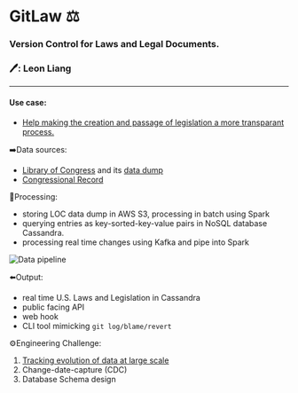 # GitLaw ⚖️
### Version Control for Laws and Legal Documents.
### :pen:: Leon Liang
----

#### Use case:
 - [Help making the creation and passage of legislation a more transparant process.](https://blog.abevoelker.com/gitlaw-github-for-laws-and-legal-documents-a-tourniquet-for-american-liberty/)
 
 
➡️Data sources: 
 - [Library of Congress](https://www.congress.gov/advanced-search/legislation) and its [data dump](https://github.com/usgpo/bulk-data)
 - [Congressional Record](https://www.congress.gov/congressional-record)

🔄Processing: 
 - storing LOC data dump in AWS S3, processing in batch using Spark
 - querying entries as key-sorted-key-value pairs in NoSQL database Cassandra. 
 - processing real time changes using Kafka and pipe into Spark
 
 ![Data pipeline](https://drive.google.com/drive/folders/1gzjnUHGAppNoJebOcm8dRrgcPg_Bz0DE)


⬅️Output: 
 - real time U.S. Laws and Legislation in Cassandra
 - public facing API
 - web hook
 - CLI tool mimicking `git log/blame/revert` 



:gear:Engineering Challenge: 
1. [Tracking evolution of data at large scale](https://sites.google.com/insightdatascience.com/de-la-fellow-hub-2020b/pre-session/project-prep/project-seeds#h.p_bFdKFDhnY8FI)
2. Change-date-capture (CDC)
3. Database Schema design


